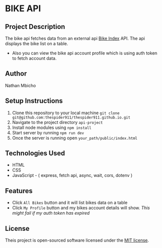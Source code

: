 # BIKE API

## Project Description
The bike api fetches data from an external api [Bike Index](https://bikeindex.org) API. The api displays the bike list on a table.

- Also you can view the bike api account profile which is using auth token to fetch account data.

## Author
Nathan Mbicho

## Setup Instructions
1. Clone this repository to your local machine
``
git clone git@github.com:thespider911/thespider911.github.io.git
``
2. Navigate to the project directory `api-project`
3. Install node modules using  `npm install`
4. Start server by running `npm run dev`
5. Once the server is running open `your_path/public/index.html`

## Technologies Used
- HTML
- CSS
- JavaScript - ( express, fetch api, async, wait, cors, dotenv )

## Features
- Click `All Bikes` button and it will list bikes data on a table
- Click `My Profile` button and my bikes account details will show.
*This might fail if my auth token has expired*

## License
Theis project is open-sourced software licensed under the [MIT license](https://opensource.org/license/MIT).
